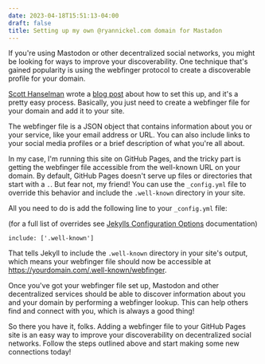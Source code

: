 ```yaml
---
date: 2023-04-18T15:51:13-04:00
draft: false
title: Setting up my own @ryannickel.com domain for Mastadon
---
```


If you're using Mastodon or other decentralized social networks, you might be looking for ways to improve your discoverability. One technique that's gained popularity is using the webfinger protocol to create a discoverable profile for your domain.

[Scott Hanselman](https://www.hanselman.com) wrote a [blog post](https://www.hanselman.com/blog/use-your-own-user-domain-for-mastodon-discoverability-with-the-webfinger-protocol-without-hosting-a-server
) about how to set this up, and it's a pretty easy process. Basically, you just need to create a webfinger file for your domain and add it to your site.

The webfinger file is a JSON object that contains information about you or your service, like your email address or URL. You can also include links to your social media profiles or a brief description of what you're all about.

In my case, I'm running this site on GitHub Pages, and the tricky part is getting the webfinger file accessible from the well-known URL on your domain. By default, GitHub Pages doesn't serve up files or directories that start with a `.`. But fear not, my friend! You can use the `_config.yml` file to override this behavior and include the `.well-known` directory in your site.

All you need to do is add the following line to your `_config.yml` file:

(for a full list of overrides see [Jekylls Configuration Options](https://jekyllrb.com/docs/configuration/options/) documentation)

```
include: ['.well-known']
```

That tells Jekyll to include the `.well-known` directory in your site's output, which means your webfinger file should now be accessible at https://yourdomain.com/.well-known/webfinger.

Once you've got your webfinger file set up, Mastodon and other decentralized services should be able to discover information about you and your domain by performing a webfinger lookup. This can help others find and connect with you, which is always a good thing!

So there you have it, folks. Adding a webfinger file to your GitHub Pages site is an easy way to improve your discoverability on decentralized social networks. Follow the steps outlined above and start making some new connections today!